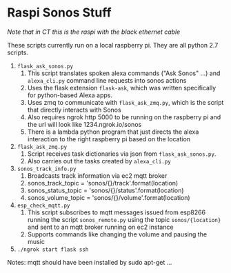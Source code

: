 # Raspi Sonos Stuff

*Note that in CT this is the raspi with the black ethernet cable*

These scripts currently run on a local raspberry pi. They are all python 2.7 scripts.

1. `flask_ask_sonos.py`
    1. This script translates spoken alexa commands ("Ask Sonos" ...) and `alexa_cli.py` command line requests into sonos actions
    2. Uses the flask extension `flask-ask`, which was written specifically for python-based Alexa apps.
    3. Uses zmq to communicate with `flask_ask_zmq.py`, which is the script that directly interacts with Sonos
    4. Also requires ngrok http 5000 to be running on the raspberry pi and the url will look like 1234.ngrok.io/sonos
    5. There is a lambda python program that just directs the alexa interaction to the right raspberry pi based on the location
2. `flask_ask_zmq.py`
    1. Script receives task dictionaries via json from `flask_ask_sonos.py`.  
    2. Also carries out the tasks created by `alexa_cli.py`
3. `sonos_track_info.py`
    1. Broadcasts track information via ec2 mqtt broker
    2. sonos_track_topic = 'sonos/{}/track'.format(location)
    3. sonos_status_topic = 'sonos/{}/status'.format(location)
    4. sonos_volume_topic = 'sonos/{}/volume'.format(location)
4. `esp_check_mqtt.py`
    1. This script subscribes to mqtt messages issued from esp8266 running the script `sonos_remote.py` using the topic `sonos/{location}` and sent to an mqtt broker running on ec2 instance 
    2.  Supports commands like changing the volume and pausing the music
5. `./ngrok start flask ssh`

Notes: mqtt should have been installed by sudo apt-get ...
